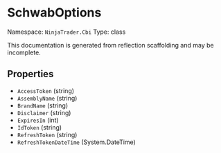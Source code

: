 # SchwabOptions

Namespace: `NinjaTrader.Cbi`
Type: class

This documentation is generated from reflection scaffolding and may be incomplete.

## Properties
- `AccessToken` (string)
- `AssemblyName` (string)
- `BrandName` (string)
- `Disclaimer` (string)
- `ExpiresIn` (int)
- `IdToken` (string)
- `RefreshToken` (string)
- `RefreshTokenDateTime` (System.DateTime)
